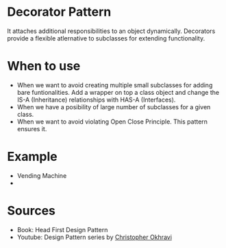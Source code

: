 # Decorator Pattern
It attaches additional responsibilities to an object dynamically. Decorators provide a flexible atlernative to subclasses for extending functionality.

# When to use
- When we want to avoid creating multiple small subclasses for adding bare funtionalities. Add a wrapper on top a class object and change the IS-A (Inheritance) relationships with HAS-A (Interfaces).
- When we have a posibility of large number of subclasses for a given class.
- When we want to avoid violating Open Close Principle. This pattern ensures it.

# Example
- Vending Machine
- 


# Sources
- Book: Head First Design Pattern
- Youtube: Design Pattern series by [Christopher Okhravi](https://www.youtube.com/watch?v=v9ejT8FO-7I&list=PLrhzvIcii6GNjpARdnO4ueTUAVR9eMBpc)
